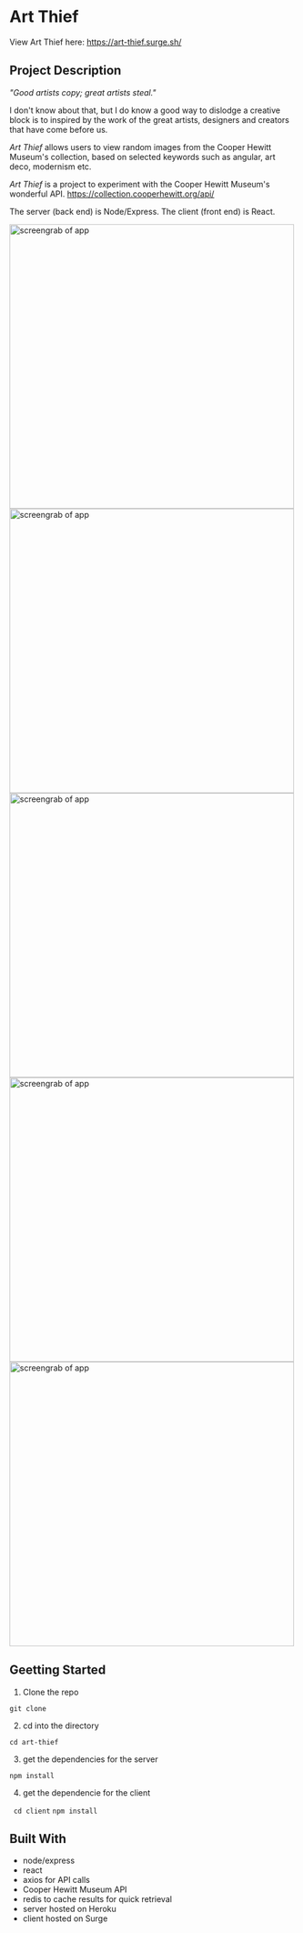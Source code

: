 # Art Thief

View Art Thief here: https://art-thief.surge.sh/

## Project Description
_"Good artists copy; great artists steal."_ 

I don't know about that, but I do know a good way to dislodge a creative block is to inspired by the work of the great artists, designers and creators that have come before us. 

_Art Thief_ allows users to view random images from the Cooper Hewitt Museum's collection, based on selected keywords such as angular, art deco, modernism etc. 

_Art Thief_ is a project to experiment with the Cooper Hewitt Museum's wonderful API.
https://collection.cooperhewitt.org/api/

The server (back end) is Node/Express. The client (front end) is React.

<img src="https://i.imgur.com/O3KKdaX.png" width="500" alt="screengrab of app">
<img src="https://i.imgur.com/NRybiUm.png" width="500" alt="screengrab of app">
<img src="https://i.imgur.com/KZ5czvt.png" width="500" alt="screengrab of app">
<img src="https://i.imgur.com/zKp3tDF.png" width="500" alt="screengrab of app">
<img src="https://i.imgur.com/n8tJRAN.png" width="500" alt="screengrab of app">

## Geetting Started
1) Clone the repo

`git clone `

2) cd into the directory

`cd art-thief `

3) get the dependencies for the server

` npm install `

4) get the dependencie for the client

 ` cd client`
 ` npm install `


## Built With
- node/express
- react
- axios for API calls
- Cooper Hewitt Museum API
- redis to cache results for quick retrieval
- server hosted on Heroku
- client hosted on Surge
